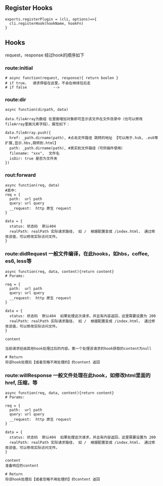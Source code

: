 ##

## Register Hooks

```
exports.registerPlugin = (cli, options)=>{
  cli.registerHook(hookName, hookFn)
}
```

## Hooks
request，response 经过hook的顺序如下

###  route:initial    

```
# async function(request, response){ return boolen } 
# if true，  请求停留在这里，不会在继续往后走
# if false            -->
```

### route:dir 

```
async function(dirpath, data)

data.fileArray为数组 在里面增加对象即可显示该文件在文件目录中（也可以修改fileArray里面元素字段），属性如下：

data.fileArray.push({
  href: _path.dirname(path), #点击文件路径 跳转的地址 【可以用于.hsb, .es6等扩展,显示.hbs,跳转到.html】
  path: _path.dirname(path), #真实到文件路径（可供插件使用）
  filename: "xxx",  文件名
  isDir: true 是否为文件夹
})
```


### rout:forward 
```
async function(req, data)
#其中:
req = {
  path:  url path
  query: url query
  __request:  http 原生 request
}

data = {
  status: 状态码  默认404
  realPath: realPath 实际请求路径， 如 /  根据配置变成 /index.html， 通过修改该值，可以修改实际访问文件。
}
```


### route:didRequest  一般文件编译，在此hooks，如hbs，coffee, es6, less等

```
async function(req, data, content){return content}
# Params:

req = {
  path:  url path
  query: url query
  __request:  http 原生 request
}

data = {
  status: 状态码  默认404  如果处理这次请求，并且有内容返回，这里需要设置为 200
  realPath: realPath 实际请求路径， 如 /  根据配置变成 /index.html， 通过修改该值，可以修改实际访问文件。
}

content

当前请求经由其他hook处理过后的内容。第一个处理该请求的hook获取的content为null

# Return
将该hook处理后【或者忽略不用处理的】的content 返回

```

### route:willResponse 一般文件处理在此hook，如修改html里面的href, 压缩，等

```
async function(req, data, content){return content}
# Params:

req = {
  path:  url path
  query: url query
  __request:  http 原生 request
}

data = {
  status: 状态码  默认404  如果处理这次请求，并且有内容返回，这里需要设置为 200
  realPath: realPath 实际请求路径， 如 /  根据配置变成 /index.html， 通过修改该值，可以修改实际访问文件。
}

content
准备响应的content

# Return
将该hook处理后【或者忽略不用处理的】的content 返回
```




